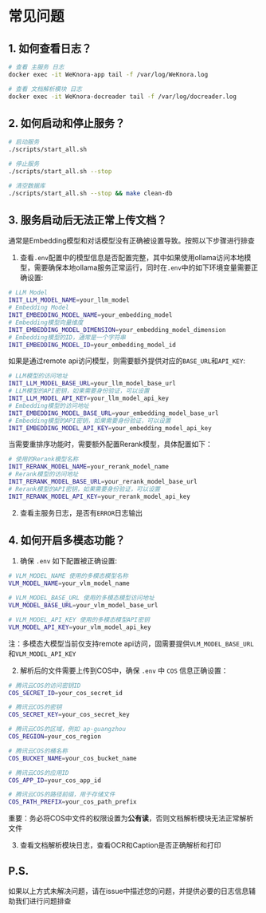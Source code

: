# 常见问题

## 1. 如何查看日志？
```bash
# 查看 主服务 日志
docker exec -it WeKnora-app tail -f /var/log/WeKnora.log

# 查看 文档解析模块 日志
docker exec -it WeKnora-docreader tail -f /var/log/docreader.log
```

## 2. 如何启动和停止服务？
```bash
# 启动服务
./scripts/start_all.sh

# 停止服务
./scripts/start_all.sh --stop

# 清空数据库
./scripts/start_all.sh --stop && make clean-db
```

## 3. 服务启动后无法正常上传文档？

通常是Embedding模型和对话模型没有正确被设置导致。按照以下步骤进行排查

1. 查看`.env`配置中的模型信息是否配置完整，其中如果使用ollama访问本地模型，需要确保本地ollama服务正常运行，同时在`.env`中的如下环境变量需要正确设置:
```bash
# LLM Model
INIT_LLM_MODEL_NAME=your_llm_model
# Embedding Model
INIT_EMBEDDING_MODEL_NAME=your_embedding_model
# Embedding模型向量维度
INIT_EMBEDDING_MODEL_DIMENSION=your_embedding_model_dimension
# Embedding模型的ID，通常是一个字符串
INIT_EMBEDDING_MODEL_ID=your_embedding_model_id
```

如果是通过remote api访问模型，则需要额外提供对应的`BASE_URL`和`API_KEY`:
```bash
# LLM模型的访问地址
INIT_LLM_MODEL_BASE_URL=your_llm_model_base_url
# LLM模型的API密钥，如果需要身份验证，可以设置
INIT_LLM_MODEL_API_KEY=your_llm_model_api_key
# Embedding模型的访问地址
INIT_EMBEDDING_MODEL_BASE_URL=your_embedding_model_base_url
# Embedding模型的API密钥，如果需要身份验证，可以设置
INIT_EMBEDDING_MODEL_API_KEY=your_embedding_model_api_key
```

当需要重排序功能时，需要额外配置Rerank模型，具体配置如下：
```bash
# 使用的Rerank模型名称
INIT_RERANK_MODEL_NAME=your_rerank_model_name
# Rerank模型的访问地址
INIT_RERANK_MODEL_BASE_URL=your_rerank_model_base_url
# Rerank模型的API密钥，如果需要身份验证，可以设置
INIT_RERANK_MODEL_API_KEY=your_rerank_model_api_key
```

2. 查看主服务日志，是否有`ERROR`日志输出

## 4. 如何开启多模态功能？
1. 确保 `.env` 如下配置被正确设置:
```bash
# VLM_MODEL_NAME 使用的多模态模型名称
VLM_MODEL_NAME=your_vlm_model_name

# VLM_MODEL_BASE_URL 使用的多模态模型访问地址
VLM_MODEL_BASE_URL=your_vlm_model_base_url

# VLM_MODEL_API_KEY 使用的多模态模型API密钥
VLM_MODEL_API_KEY=your_vlm_model_api_key
```
注：多模态大模型当前仅支持remote api访问，固需要提供`VLM_MODEL_BASE_URL`和`VLM_MODEL_API_KEY`

2. 解析后的文件需要上传到COS中，确保 `.env` 中 `COS` 信息正确设置：
```bash
# 腾讯云COS的访问密钥ID
COS_SECRET_ID=your_cos_secret_id

# 腾讯云COS的密钥
COS_SECRET_KEY=your_cos_secret_key

# 腾讯云COS的区域，例如 ap-guangzhou
COS_REGION=your_cos_region

# 腾讯云COS的桶名称
COS_BUCKET_NAME=your_cos_bucket_name

# 腾讯云COS的应用ID
COS_APP_ID=your_cos_app_id

# 腾讯云COS的路径前缀，用于存储文件
COS_PATH_PREFIX=your_cos_path_prefix
```
重要：务必将COS中文件的权限设置为**公有读**，否则文档解析模块无法正常解析文件

3. 查看文档解析模块日志，查看OCR和Caption是否正确解析和打印


## P.S.
如果以上方式未解决问题，请在issue中描述您的问题，并提供必要的日志信息辅助我们进行问题排查